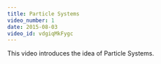 ```yaml
---
title: Particle Systems
video_number: 1
date: 2015-08-03
video_id: vdgiqMkFygc
---
```

This video introduces the idea of Particle Systems.
